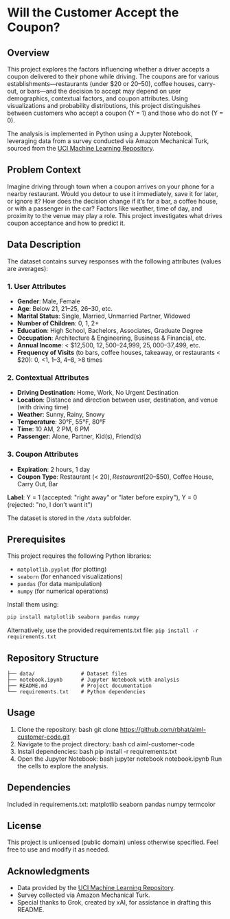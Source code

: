 # Will the Customer Accept the Coupon?

## Overview
This project explores the factors influencing whether a driver accepts a coupon delivered to their phone while driving. The coupons are for various establishments—restaurants (under $20 or $20–$50), coffee houses, carry-out, or bars—and the decision to accept may depend on user demographics, contextual factors, and coupon attributes. Using visualizations and probability distributions, this project distinguishes between customers who accept a coupon (Y = 1) and those who do not (Y = 0).

The analysis is implemented in Python using a Jupyter Notebook, leveraging data from a survey conducted via Amazon Mechanical Turk, sourced from the [UCI Machine Learning Repository](https://archive.ics.uci.edu/).

## Problem Context
Imagine driving through town when a coupon arrives on your phone for a nearby restaurant. Would you detour to use it immediately, save it for later, or ignore it? How does the decision change if it’s for a bar, a coffee house, or with a passenger in the car? Factors like weather, time of day, and proximity to the venue may play a role. This project investigates what drives coupon acceptance and how to predict it.

## Data Description
The dataset contains survey responses with the following attributes (values are averages):

### 1. User Attributes
- **Gender**: Male, Female
- **Age**: Below 21, 21–25, 26–30, etc.
- **Marital Status**: Single, Married, Unmarried Partner, Widowed
- **Number of Children**: 0, 1, 2+
- **Education**: High School, Bachelors, Associates, Graduate Degree
- **Occupation**: Architecture & Engineering, Business & Financial, etc.
- **Annual Income**: < $12,500, $12,500–$24,999, $25,000–$37,499, etc.
- **Frequency of Visits** (to bars, coffee houses, takeaway, or restaurants < $20): 0, <1, 1–3, 4–8, >8 times

### 2. Contextual Attributes
- **Driving Destination**: Home, Work, No Urgent Destination
- **Location**: Distance and direction between user, destination, and venue (with driving time)
- **Weather**: Sunny, Rainy, Snowy
- **Temperature**: 30°F, 55°F, 80°F
- **Time**: 10 AM, 2 PM, 6 PM
- **Passenger**: Alone, Partner, Kid(s), Friend(s)

### 3. Coupon Attributes
- **Expiration**: 2 hours, 1 day
- **Coupon Type**: Restaurant (< $20), Restaurant ($20–$50), Coffee House, Carry Out, Bar

**Label**: Y = 1 (accepted: "right away" or "later before expiry"), Y = 0 (rejected: "no, I don’t want it")

The dataset is stored in the `/data` subfolder.

## Prerequisites
This project requires the following Python libraries:
- `matplotlib.pyplot` (for plotting)
- `seaborn` (for enhanced visualizations)
- `pandas` (for data manipulation)
- `numpy` (for numerical operations)

Install them using:
```bash
pip install matplotlib seaborn pandas numpy
```


Alternatively, use the provided requirements.txt file:
```pip install -r requirements.txt```

## Repository Structure
```
├── data/               # Dataset files
├── notebook.ipynb      # Jupyter Notebook with analysis
├── README.md           # Project documentation
└── requirements.txt    # Python dependencies
```

## Usage
1. Clone the repository:
    bash
    git clone https://github.com/rbhat/aiml-customer-code.git
2. Navigate to the project directory:
    bash
    cd aiml-customer-code
3. Install dependencies:
    bash
    pip install -r requirements.txt
4. Open the Jupyter Notebook:
    bash
    jupyter notebook notebook.ipynb
    Run the cells to explore the analysis.

## Dependencies
Included in requirements.txt:
matplotlib
seaborn
pandas
numpy
termcolor

## License
This project is unlicensed (public domain) unless otherwise specified. Feel free to use and modify it as needed.

## Acknowledgments
- Data provided by the [UCI Machine Learning Repository](https://archive.ics.uci.edu/).
- Survey collected via Amazon Mechanical Turk.
- Special thanks to Grok, created by xAI, for assistance in drafting this README.
